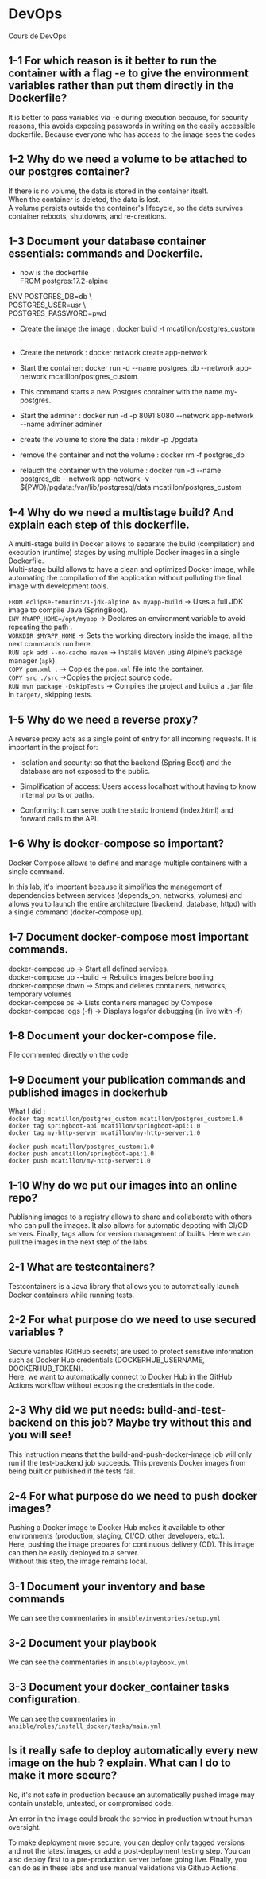 # DevOps
Cours de DevOps

## 1-1 For which reason is it better to run the container with a flag -e to give the environment variables rather than put them directly in the Dockerfile?

It is better to pass variables via -e during execution because, for security reasons, this avoids exposing passwords in writing on the easily accessible dockerfile. Because everyone who has access to the image sees the codes

## 1-2 Why do we need a volume to be attached to our postgres container?

If there is no volume, the data is stored in the container itself.  
When the container is deleted, the data is lost.  
A volume persists outside the container's lifecycle, so the data survives container reboots, shutdowns, and re-creations.

## 1-3 Document your database container essentials: commands and Dockerfile.

* how is the dockerfile  
    FROM postgres:17.2-alpine  
  
ENV POSTGRES_DB=db \  
   POSTGRES_USER=usr \  
   POSTGRES_PASSWORD=pwd  


* Create the image the image : docker build -t mcatillon/postgres_custom .
* Create the network : docker network create app-network

* Start the container: docker run -d --name postgres_db --network app-network mcatillon/postgres_custom
* This command starts a new Postgres container with the name my-postgres.

* Start the adminer : docker run -d -p 8091:8080 --network app-network --name adminer adminer

* create the volume to store the data : mkdir -p ./pgdata

* remove the container and not the volume : docker rm -f postgres_db

* relauch the container with the volume : docker run -d --name postgres_db --network app-network -v ${PWD}/pgdata:/var/lib/postgresql/data mcatillon/postgres_custom

## 1-4 Why do we need a multistage build? And explain each step of this dockerfile.

A multi-stage build in Docker allows to separate the build (compilation) and execution (runtime) stages by using multiple Docker images in a single Dockerfile.  
Multi-stage build allows to have a clean and optimized  Docker image, while automating the compilation of the application without polluting the final image with development tools.


`FROM eclipse-temurin:21-jdk-alpine AS myapp-build` -> Uses a full JDK image to compile Java (SpringBoot).       
`ENV MYAPP_HOME=/opt/myapp` -> Declares an environment variable to avoid repeating the path .       
`WORKDIR $MYAPP_HOME` -> Sets the working directory inside the image, all the next commands run here.                     
`RUN apk add --no-cache maven` -> Installs Maven using Alpine’s package manager (`apk`).                                            
`COPY pom.xml .`  -> Copies the `pom.xml` file into the container.       
`COPY src ./src` ->Copies the project source code.                                                                   
`RUN mvn package -DskipTests` -> Compiles the project and builds a `.jar` file in `target/`, skipping tests.         

## 1-5 Why do we need a reverse proxy?

A reverse proxy acts as a single point of entry for all incoming requests. It is important in the project for:

* Isolation and security: so that the backend (Spring Boot) and the database are not exposed to the public.

* Simplification of access: Users access localhost without having to know internal ports or paths.

* Conformity: It can serve both the static frontend (index.html) and forward calls to the API.

## 1-6 Why is docker-compose so important?

Docker Compose allows to define and manage multiple containers with a single command.

In this lab, it's important because it simplifies the management of dependencies between services (depends_on, networks, volumes) and allows you to launch the entire architecture (backend, database, httpd) with a single command (docker-compose up).

## 1-7 Document docker-compose most important commands.

docker-compose up -> Start all defined services.  
docker-compose up --build -> Rebuilds images before booting  
docker-compose down -> Stops and deletes containers, networks, temporary volumes  
docker-compose ps -> Lists containers managed by Compose  
docker-compose logs (-f) -> Displays logsfor debugging (in live with -f)  

## 1-8 Document your docker-compose file.

File commented directly on the code

## 1-9 Document your publication commands and published images in dockerhub

What I did :  
`docker tag mcatillon/postgres_custom mcatillon/postgres_custom:1.0`  
`docker tag springboot-api mcatillon/springboot-api:1.0`  
`docker tag my-http-server mcatillon/my-http-server:1.0`  
  
`docker push mcatillon/postgres_custom:1.0`  
`docker push emcatillon/springboot-api:1.0`  
`docker push mcatillon/my-http-server:1.0`  

## 1-10 Why do we put our images into an online repo?

Publishing images to a registry allows to share and collaborate with others who can pull the images. It also allows for automatic depoting with CI/CD servers. Finally, tags allow for version management of builts. Here we can pull the images in the next step of the labs.

## 2-1 What are testcontainers?

Testcontainers is a Java library that allows you to automatically launch Docker containers while running tests.

## 2-2 For what purpose do we need to use secured variables ?

Secure variables (GitHub secrets) are used to protect sensitive information such as Docker Hub credentials (DOCKERHUB_USERNAME, DOCKERHUB_TOKEN).  
Here, we want to automatically connect to Docker Hub in the GitHub Actions workflow without exposing the credentials in the code.

## 2-3 Why did we put needs: build-and-test-backend on this job? Maybe try without this and you will see!

This instruction means that the build-and-push-docker-image job will only run if the test-backend job succeeds. This prevents Docker images from being built or published if the tests fail.

## 2-4 For what purpose do we need to push docker images?

Pushing a Docker image to Docker Hub makes it available to other environments (production, staging, CI/CD, other developers, etc.).  
Here, pushing the image prepares for continuous delivery (CD).
This image can then be easily deployed to a server.  
Without this step, the image remains local.

## 3-1 Document your inventory and base commands

We can see the commentaries in `ansible/inventories/setup.yml`

## 3-2 Document your playbook

We can see the commentaries in `ansible/playbook.yml`

## 3-3 Document your docker_container tasks configuration.

We can see the commentaries in `ansible/roles/install_docker/tasks/main.yml`

## Is it really safe to deploy automatically every new image on the hub ? explain. What can I do to make it more secure?

No, it's not safe in production because an automatically pushed image may contain unstable, untested, or compromised code.  

An error in the image could break the service in production without human oversight.  

To make deployment more secure, you can deploy only tagged versions and not the latest images, or add a post-deployment testing step. You can also deploy first to a pre-production server before going live. Finally, you can do as in these labs and use manual validations via Github Actions.
